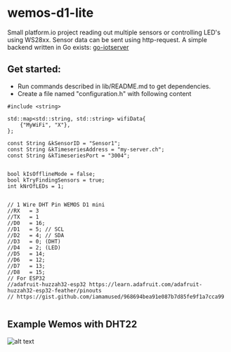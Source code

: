 # wemos-d1-lite
Small platform.io project reading out multiple sensors or controlling LED's using WS28xx.
Sensor data can be sent using http-request. A simple backend written in Go exists:
[go-iotserver](https://github.com/pat-rohn/go-iotedge)

## Get started:
- Run commands described in lib/README.md to get dependencies.
- Create a file named "configuration.h" with following content

```
#include <string>

std::map<std::string, std::string> wifiData{
    {"MyWiFi", "X"},
};

const String &kSensorID = "Sensor1";
const String &kTimeseriesAddress = "my-server.ch";
const String &kTimeseriesPort = "3004";


bool kIsOfflineMode = false;
bool kTryFindingSensors = true;
int kNrOfLEDs = 1;


// 1 Wire DHT Pin WEMOS D1 mini
//RX   = 3
//TX   = 1
//D0   = 16;
//D1   = 5; // SCL
//D2   = 4; // SDA
//D3   = 0; (DHT) 
//D4   = 2; (LED)
//D5   = 14;
//D6   = 12;
//D7   = 13;
//D8   = 15;
// For ESP32
//adafruit-huzzah32-esp32 https://learn.adafruit.com/adafruit-huzzah32-esp32-feather/pinouts
// https://gist.github.com/iamamused/968694bea91e087b7d85fe9f1a7cca99


```

## Example Wemos with DHT22
![alt text](https://raw.githubusercontent.com/pat-rohn/wemos-d1-lite/main/wemosd1dht22.png)
